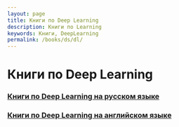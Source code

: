 ```yaml
---
layout: page
title: Книги по Deep Learning
description: Книги по Learning
keywords: Книги, DeepLearning
permalink: /books/ds/dl/
---
```


# Книги по Deep Learning

### [Книги по Deep Learning на русском языке](/books/ds/dl/ru/)

### [Книги по Deep Learning на английском языке](/books/ds/dl/en/)
